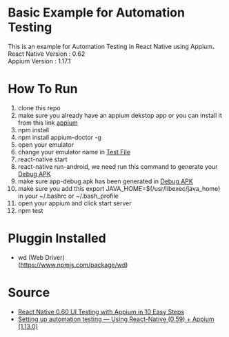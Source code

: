 # Basic Example for Automation Testing
This is an example for Automation Testing in React Native using Appium. <br />
React Native Version : 0.62 <br/>
Appium Version : 1.17.1

# How To Run
1. clone this repo
2. make sure you already have an appium dekstop app or you can install it from this link [appium](https://github.com/appium/appium-desktop/releases/tag/v1.13.0)
3. npm install
4. npm install appium-doctor -g
5. open your emulator
6. change your emulator name in [Test File](__tests__/myTests.test.js)
7. react-native start
8. react-native run-android, we need run this command to generate your [Debug APK](android/app/build/outputs/apk/debug)
9. make sure app-debug.apk has been generated in [Debug APK](android/app/build/outputs/apk/debug)
10. make sure you add this export JAVA_HOME=$(/usr/libexec/java_home) in your ~/.bashrc or ~/.bash_profile
11. open your appium and click start server
12. npm test

# Pluggin Installed
- wd (Web Driver) <br/>
(https://www.npmjs.com/package/wd)

# Source
- [React Native 0.60 UI Testing with Appium in 10 Easy Steps](https://medium.com/@mahmoudsnatch/react-native-0-60-ui-testing-with-appium-in-10-easy-steps-61e68ae6eb4c)
- [Setting up automation testing — Using React-Native (0.59) + Appium (1.13.0)](https://medium.com/swlh/automation-testing-using-react-native-and-appium-on-ubuntu-ddfddc0c29fe)